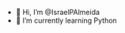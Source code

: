 - 👋 Hi, I’m @IsraelPAlmeida
- 🌱 I’m currently learning Python


<!---
IsraelPAlmeida/IsraelPAlmeida is a ✨ special ✨ repository because its `README.md` (this file) appears on your GitHub profile.
You can click the Preview link to take a look at your changes.
--->
